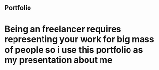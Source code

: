 ## Portfolio

# Being an freelancer requires representing your work for big mass of people so i use this portfolio as my presentation about me
